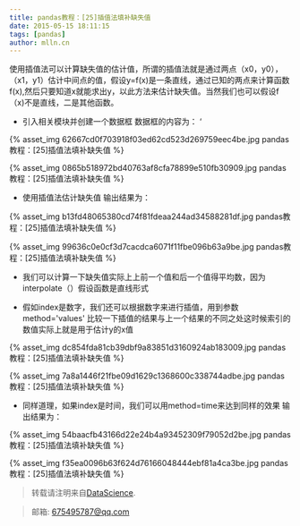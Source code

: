 ```yaml
---
title: pandas教程：[25]插值法填补缺失值
date: 2015-05-15 18:11:15
tags: [pandas]
author: mlln.cn
---
```

使用插值法可以计算缺失值的估计值，所谓的插值法就是通过两点（x0，y0），（x1，y1）估计中间点的值，假设y=f(x)是一条直线，通过已知的两点来计算函数f(x),然后只要知道x就能求出y，以此方法来估计缺失值。当然我们也可以假设f（x)不是直线，二是其他函数。

- 引入相关模块并创建一个数据框
数据框的内容为：
‘

{% asset_img 62667cd0f703918f03ed62cd523d269759eec4be.jpg pandas教程：[25]插值法填补缺失值 %}

{% asset_img 0865b518972bd40763af8cfa78899e510fb30909.jpg pandas教程：[25]插值法填补缺失值 %}

- 使用插值法估计缺失值
输出结果为：

{% asset_img b13fd48065380cd74f81fdeaa244ad34588281df.jpg pandas教程：[25]插值法填补缺失值 %}

{% asset_img 99636c0e0cf3d7cacdca6071f11fbe096b63a9be.jpg pandas教程：[25]插值法填补缺失值 %}

- 我们可以计算一下缺失值实际上上前一个值和后一个值得平均数，因为interpolate（）假设函数是直线形式

- 假如index是数字，我们还可以根据数字来进行插值，用到参数method='values'
比较一下插值的结果与上一个结果的不同之处这时候索引的数值实际上就是用于估计y的x值

{% asset_img dc854fda81cb39dbf9a83851d3160924ab183009.jpg pandas教程：[25]插值法填补缺失值 %}

{% asset_img 7a8a1446f21fbe09d1629c1368600c338744adbe.jpg pandas教程：[25]插值法填补缺失值 %}

- 同样道理，如果index是时间，我们可以用method=time来达到同样的效果
输出结果为：

{% asset_img 54baacfb43166d22e24b4a93452309f79052d2be.jpg pandas教程：[25]插值法填补缺失值 %}

{% asset_img f35ea0096b63f624d76166048444ebf81a4ca3be.jpg pandas教程：[25]插值法填补缺失值 %}

> 转载请注明来自[DataScience](http://mlln.cn).

> 邮箱: 675495787@qq.com 
